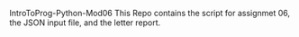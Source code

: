 IntroToProg-Python-Mod06
This Repo contains the script for assignmet 06, the JSON input file, and the letter report.
